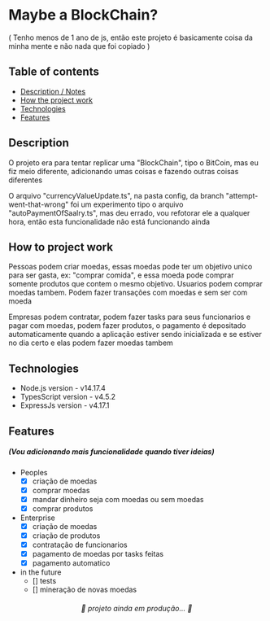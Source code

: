 # Maybe a BlockChain?

<p>( Tenho menos de 1 ano de js, então este projeto é basicamente coisa da minha mente e não nada que foi copiado )</p>

## Table of contents
* [Description / Notes](#Description)
* [How the project work](#How-to-project-work)
* [Technologies](#Technologies)
* [Features](#Features)

## Description
 <p>O projeto era para tentar replicar uma "BlockChain", tipo o BitCoin, mas eu fiz meio diferente, adicionando umas coisas e fazendo outras coisas diferentes</p>
 <p>O arquivo "currencyValueUpdate.ts", na pasta config, da branch "attempt-went-that-wrong" foi um experimento tipo o arquivo "autoPaymentOfSaalry.ts", mas deu errado, vou refotorar ele a qualquer hora, então esta funcionalidade não está funcionando ainda</p>
 
## How to project work
  <p>Pessoas podem criar moedas, essas moedas pode ter um objetivo unico para ser gasta, ex: "comprar comida", e essa moeda pode comprar somente produtos que contem o mesmo objetivo. Usuarios podem comprar moedas tambem. Podem fazer transações com moedas e sem ser com moeda</p>
  <p>Empresas podem contratar, podem fazer tasks para seus funcionarios e pagar com moedas, podem fazer produtos, o pagamento é depositado automaticamente quando a aplicação estiver sendo inicializada e se estiver no dia certo e elas podem fazer moedas tambem</p>

## Technologies
  - Node.js version - v14.17.4
  - TypesScript version - v4.5.2
  - ExpressJs version - v4.17.1

## Features
 ##### (Vou adicionando mais funcionalidade quando tiver ideias)
  - Peoples
    - [x] criação de moedas
    - [x] comprar moedas
    - [x] mandar dinheiro seja com moedas ou sem moedas
    - [x] comprar produtos
  - Enterprise
    - [x] criação de moedas
    - [x] criação de produtos
    - [x] contratação de funcionarios
    - [x] pagamento de moedas por tasks feitas
    - [x] pagamento automatico
  - in the future
    - [] tests
    - [] mineração de novas moedas
    
 
<h6 align="center" >🚧 projeto ainda em produção... 🚧</h6>
